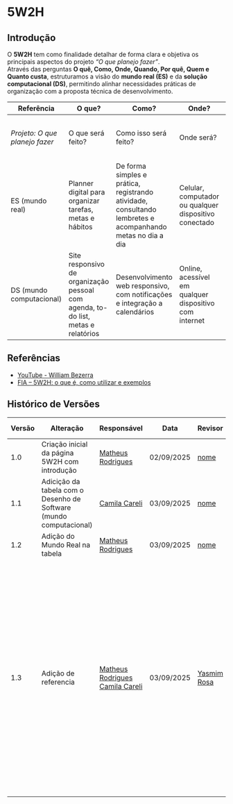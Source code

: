 # 5W2H
## Introdução

O **5W2H** tem como finalidade detalhar de forma clara e objetiva os principais aspectos do projeto *“O que planejo fazer”*.  
Através das perguntas **O quê, Como, Onde, Quando, Por quê, Quem e Quanto custa**, estruturamos a visão do **mundo real (ES)** e da **solução computacional (DS)**, permitindo alinhar necessidades práticas de organização com a proposta técnica de desenvolvimento.  

| Referência | O que? | Como? | Onde? | Quando? | Por que? | Quem? | Quanto custa? |
|------------|--------|-------|-------|---------|----------|-------|---------------|
| *Projeto: O que planejo fazer* | O que será feito? | Como isso será feito? | Onde será? | Quando será feito? Quando estará disponível? | Por que será feito? | Quem fará? | Quanto custa fazer isso? |
| ES (mundo real) | Planner digital para organizar tarefas, metas e hábitos | De forma simples e prática, registrando atividade, consultando lembretes e acompanhando metas no dia a dia | Celular, computador ou qualquer dispositivo conectado | Uso diaário, semanal e mensal conforme necessidade | Para ganhar produtividade, reduzir esquecimento e ansiedade | Estudantes, profissionais e pessoas que buscam organização | Tempo de planejamento geral |
| DS (mundo computacional) | Site responsivo de organização pessoal com agenda, to-do list, metas e relatórios | Desenvolvimento web responsivo, com notificações e integração a calendários | Online, acessível em qualquer dispositivo com internet | Sempre estará disponível (24/7) | Para automatizar tarefas, aumentar produtividade e apoiar gestão de tempo | Equipe do grupo 1 de ArqDesSof | Tempo de desenvolvimento, hospedagem e possíveis custos com domínio |

## Referências
- [YouTube - William Bezerra](https://www.youtube.com/watch?v=RTiugdJLQDA&t=3s)
- [FIA – 5W2H: o que é, como utilizar e exemplos](https://fia.com.br/blog/5w2h/)


## Histórico de Versões

| Versão | Alteração | Responsável | Data | Revisor |  Detalhes da Revisão | Data da Revisão |
|--------|-----------|-------------|------|---------|----------------------|-----------------|
| 1.0 | Criação inicial da página 5W2H com introdução  | [Matheus Rodrigues ](https://github.com/mrodrigues14) | 02/09/2025 | [nome](https://github.com/USUARIOGIT) | xxxxx | XX/XX/XXXX |
| 1.1 | Adicição da tabela com o Desenho de Software (mundo computacional) | [Camila Careli ](https://github.com/camilascareli) | 03/09/2025 | [nome](https://github.com/USUARIOGIT) | xxxxx | XX/XX/XXXX |
| 1.2 | Adição do Mundo Real na tabela | [Matheus Rodrigues ](https://github.com/mrodrigues14) | 03/09/2025 | [nome](https://github.com/USUARIOGIT) | xxxxx | XX/XX/XXXX |
| 1.3 | Adição de referencia | [Matheus Rodrigues ](https://github.com/mrodrigues14) [Camila Careli ](https://github.com/camilascareli) | 03/09/2025 | [Yasmim Rosa](https://github.com/yaskisoba) | No "O que?" do "ES" poderia falar sobre o que o planner resolve como "Uma proposta para estudantes organizarem seus dias". No "Como?" ainda em "ES" não precisava do simples e prático já que são adjetivos muito pessoais que variam de pessoa para pessoa.| XX/XX/XXXX |
